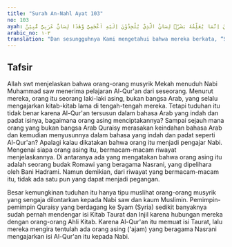 ```yaml
---
title: "Surah An-Nahl Ayat 103"
no: 103
ayah: وَلَقَدْ نَعْلَمُ اَنَّهُمْ يَقُوْلُوْنَ اِنَّمَا يُعَلِّمُهٗ بَشَرٌۗ لِسَانُ الَّذِيْ يُلْحِدُوْنَ اِلَيْهِ اَعْجَمِيٌّ وَّهٰذَا لِسَانٌ عَرَبِيٌّ مُّبِيْنٌ 
arabic_no: ١٠٣
translation: "Dan sesungguhnya Kami mengetahui bahwa mereka berkata, “Sesungguhnya Al-Qur'an itu hanya diajarkan oleh seorang manusia kepadanya (Muhammad).” Bahasa orang yang mereka tuduhkan (bahwa Muhammad belajar) kepadanya adalah bahasa ‘Ajam, padahal ini (Al-Qur'an) adalah dalam bahasa Arab yang jelas."
---
```


## Tafsir

Allah swt menjelaskan bahwa orang-orang musyrik Mekah menuduh Nabi Muhammad saw menerima pelajaran Al-Qur'an dari seseorang. Menurut mereka, orang itu seorang laki-laki asing, bukan bangsa Arab, yang selalu mengajarkan kitab-kitab lama di tengah-tengah mereka. Tetapi tuduhan itu tidak benar karena Al-Qur'an tersusun dalam bahasa Arab yang indah dan padat isinya, bagaimana orang asing menciptakannya? Sampai sejauh mana orang yang bukan bangsa Arab Quraisy merasakan keindahan bahasa Arab dan kemudian menyusunnya dalam bahasa yang indah dan padat seperti Al-Qur'an? Apalagi kalau dikatakan bahwa orang itu menjadi pengajar Nabi. Mengenai siapa orang asing itu, bermacam-macam riwayat menjelaskannya. Di antaranya ada yang mengatakan bahwa orang asing itu adalah seorang budak Romawi yang beragama Nasrani, yang dipelihara oleh Bani Hadrami. Namun demikian, dari riwayat yang bermacam-macam itu, tidak ada satu pun yang dapat menjadi pegangan.

Besar kemungkinan tuduhan itu hanya tipu muslihat orang-orang musyrik yang sengaja dilontarkan kepada Nabi saw dan kaum Muslimin. Pemimpin-pemimpin Quraisy yang berdagang ke Syam (Syria) sedikit banyaknya sudah pernah mendengar isi Kitab Taurat dan Injil karena hubungan mereka dengan orang-orang Ahli Kitab. Karena Al-Qur'an itu memuat isi Taurat, lalu mereka mengira tentulah ada orang asing ('ajam) yang beragama Nasrani mengajarkan isi Al-Qur'an itu kepada Nabi.